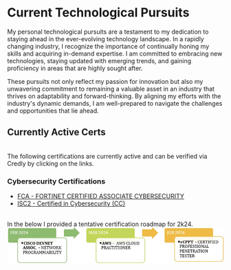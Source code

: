 
 <h1>Current Technological Pursuits</h1>
 <body>
        <p>
            My personal technological pursuits are a testament to my dedication to staying ahead in the ever-evolving technology landscape. In a rapidly changing industry, I recognize the importance of continually honing my skills and acquiring in-demand expertise. I am committed to embracing new technologies, staying updated with emerging trends, and gaining proficiency in areas that are highly sought after. 
        </p> 
        <p>These pursuits not only reflect my passion for innovation but also my unwavering commitment to remaining a valuable asset in an industry that thrives on adaptability and forward-thinking. By aligning my efforts with the industry's dynamic demands, I am well-prepared to navigate the challenges and opportunities that lie ahead.
        </p>

 <p>
 <h2> Currently Active Certs</h2>
  <br>
  The following certifications are currently active and can be verified via Credly by clicking on the links.
 </br>
<h3>Cybersecurity Certifications</h3>
    <ul>
        <li><a href="https://www.credly.com/badges/a95001df-d5b1-41a5-aeb7-dabca8f09ee6">FCA - FORTINET CERTIFIED ASSOCIATE CYBERSECURITY</a></li>
        <li><a href="https://www.credly.com/badges/1a892d71-1f48-4f00-b642-76a6418e68d6">ISC2 - Certified in Cybersecurity (CC)</a></li>
    </ul>
 <br>
 In the below I provided a tentative certification roadmap for 2k24.
 <img src="https://github.com/cross-d-engineer/cert-roadmap/blob/main/jl_cert-roadmap_2024.jpg?raw=true" alt="Q1 Roadmap">
 </br>
 </p>
    
</body>
</html>
